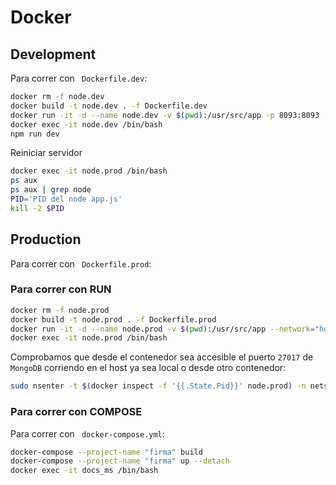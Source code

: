 # Docker

## Development
Para correr con ` Dockerfile.dev`:
```bash
docker rm -f node.dev
docker build -t node.dev . -f Dockerfile.dev
docker run -it -d --name node.dev -v $(pwd):/usr/src/app -p 8093:8093  node.dev
docker exec -it node.dev /bin/bash
npm run dev
```

Reiniciar servidor
```bash
docker exec -it node.prod /bin/bash
ps aux
ps aux | grep node
PID='PID del node app.js'
kill -2 $PID
```

## Production
Para correr con ` Dockerfile.prod`:
### Para correr con RUN
```bash
docker rm -f node.prod
docker build -t node.prod . -f Dockerfile.prod
docker run -it -d --name node.prod -v $(pwd):/usr/src/app --network="host" node.prod
docker exec -it node.prod /bin/bash
```
Comprobamos que desde el contenedor sea accesible el puerto  `27017` de `MongoDB` corriendo en el host ya sea local o desde otro contenedor:
```bash
sudo nsenter -t $(docker inspect -f '{{.State.Pid}}' node.prod) -n netstat -tulpn | grep 27017
```

### Para correr con COMPOSE
Para correr con ` docker-compose.yml`:
```bash
docker-compose --project-name "firma" build
docker-compose --project-name "firma" up --detach
docker exec -it docs_ms /bin/bash
```